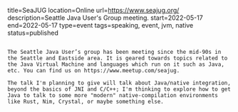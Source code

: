 title=SeaJUG
location=Online
url=https://www.seajug.org/
description=Seattle Java User's Group meeting.
start=2022-05-17
end=2022-05-17
type=event
tags=speaking, event, jvm, native
status=published
~~~~~~

The Seattle Java User’s group has been meeting since the mid-90s in the Seattle and Eastside area. It is geared towards topics related to the Java Virtual Machine and languages which run on it such as Java, etc. You can find us on https://www.meetup.com/seajug.

The talk I'm planning to give will talk about Java/native integration, beyond the basics of JNI and C/C++; I'm thinking to explore how to get Java to talk to some more "modern" native-compilation environments like Rust, Nim, Crystal, or maybe something else.
